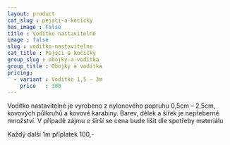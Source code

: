 ```yaml
---
layout: product
cat_slug : pejsci-a-kocicky
has_image : False
title : Vodítko nastavitelné
image : false
slug : voditko-nastavitelne
cat_title : Pejsci a kočičky
group_slug : obojky-a-voditka
group_title : Obojky a vodítka
pricing:
  - variant : Vodítko 1,5 – 3m
    price   : 300
---
```


Vodítko nastavitelné je vyrobeno z nylonového popruhu 0,5cm – 2,5cm, kovových půlkruhů a kovové karabiny. Barev, délek a šířek je nepřeberné množství. V případě zájmu o širší se cena bude lišit dle spotřeby materiálu


Každý další 1m příplatek 100,-

